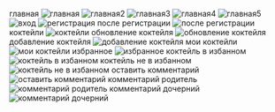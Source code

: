 главная
![главная](https://github.com/zenastyaz/Private/blob/main/images/%D0%A1%D0%BD%D0%B8%D0%BC%D0%BE%D0%BA%20%D1%8D%D0%BA%D1%80%D0%B0%D0%BD%D0%B0%202024-05-11%20%D0%B2%2016.32.59.png?raw=true)
![главная2](https://github.com/zenastyaz/Private/blob/main/images/%D0%A1%D0%BD%D0%B8%D0%BC%D0%BE%D0%BA%20%D1%8D%D0%BA%D1%80%D0%B0%D0%BD%D0%B0%202024-05-11%20%D0%B2%2017.10.08.png?raw=true)
![главная3](https://github.com/zenastyaz/Private/blob/main/images/%D0%A1%D0%BD%D0%B8%D0%BC%D0%BE%D0%BA%20%D1%8D%D0%BA%D1%80%D0%B0%D0%BD%D0%B0%202024-05-11%20%D0%B2%2017.10.25.png?raw=true)
![главная4](https://github.com/zenastyaz/Private/blob/main/images/%D0%A1%D0%BD%D0%B8%D0%BC%D0%BE%D0%BA%20%D1%8D%D0%BA%D1%80%D0%B0%D0%BD%D0%B0%202024-05-11%20%D0%B2%2017.10.41.png?raw=true)
![главная5](https://github.com/zenastyaz/Private/blob/main/images/%D0%A1%D0%BD%D0%B8%D0%BC%D0%BE%D0%BA%20%D1%8D%D0%BA%D1%80%D0%B0%D0%BD%D0%B0%202024-05-11%20%D0%B2%2017.10.51.png?raw=true)
![вход](https://github.com/zenastyaz/Private/blob/main/images/%D0%A1%D0%BD%D0%B8%D0%BC%D0%BE%D0%BA%20%D1%8D%D0%BA%D1%80%D0%B0%D0%BD%D0%B0%202024-05-11%20%D0%B2%2017.23.49.png?raw=true)
![регистрация](https://github.com/zenastyaz/Private/blob/main/images/%D0%A1%D0%BD%D0%B8%D0%BC%D0%BE%D0%BA%20%D1%8D%D0%BA%D1%80%D0%B0%D0%BD%D0%B0%202024-05-11%20%D0%B2%2017.24.07.png?raw=true)
после регистрации
![после регистрации](https://github.com/zenastyaz/Private/blob/main/images/%D0%A1%D0%BD%D0%B8%D0%BC%D0%BE%D0%BA%20%D1%8D%D0%BA%D1%80%D0%B0%D0%BD%D0%B0%202024-05-11%20%D0%B2%2017.45.27.png?raw=true)
коктейли
![коктейли](https://github.com/zenastyaz/Private/blob/main/images/%D0%A1%D0%BD%D0%B8%D0%BC%D0%BE%D0%BA%20%D1%8D%D0%BA%D1%80%D0%B0%D0%BD%D0%B0%202024-05-11%20%D0%B2%2017.51.33.png?raw=true)
обновление коктейля
![обновление коктейля](https://github.com/zenastyaz/Private/blob/main/images/image_2024-05-11_18-13-11.png?raw=true)
добавление коктейля
![добавление коктейля](https://github.com/zenastyaz/Private/blob/main/images/image_2024-05-11_18-13-27.png?raw=true)
мои коктейли
![мои коктейли](https://github.com/zenastyaz/Private/blob/main/images/%D0%A1%D0%BD%D0%B8%D0%BC%D0%BE%D0%BA%20%D1%8D%D0%BA%D1%80%D0%B0%D0%BD%D0%B0%202024-05-11%20%D0%B2%2017.19.19.png?raw=true)
избранное
![избранное](https://github.com/zenastyaz/Private/blob/main/images/%D0%A1%D0%BD%D0%B8%D0%BC%D0%BE%D0%BA%20%D1%8D%D0%BA%D1%80%D0%B0%D0%BD%D0%B0%202024-05-11%20%D0%B2%2017.20.21.png?raw=true)
коктейль в избанном
![коктейль в избанном](https://github.com/zenastyaz/Private/blob/main/images/%D0%A1%D0%BD%D0%B8%D0%BC%D0%BE%D0%BA%20%D1%8D%D0%BA%D1%80%D0%B0%D0%BD%D0%B0%202024-05-11%20%D0%B2%2017.20.44.png?raw=true)
коктейль не в избанном
![коктейль не в избанном](https://github.com/zenastyaz/Private/blob/main/images/%D0%A1%D0%BD%D0%B8%D0%BC%D0%BE%D0%BA%20%D1%8D%D0%BA%D1%80%D0%B0%D0%BD%D0%B0%202024-05-11%20%D0%B2%2018.01.50.png?raw=true)
оставить комментарий
![оставить комментарий](https://github.com/zenastyaz/Private/blob/main/images/%D0%A1%D0%BD%D0%B8%D0%BC%D0%BE%D0%BA%20%D1%8D%D0%BA%D1%80%D0%B0%D0%BD%D0%B0%202024-05-11%20%D0%B2%2017.21.01.png?raw=true)
комментарий родитель
![комментарий родитель](https://github.com/zenastyaz/Private/blob/main/images/%D0%A1%D0%BD%D0%B8%D0%BC%D0%BE%D0%BA%20%D1%8D%D0%BA%D1%80%D0%B0%D0%BD%D0%B0%202024-05-11%20%D0%B2%2017.22.05.png?raw=true)
комментарий дочерний
![комментарий дочерний](https://github.com/zenastyaz/Private/blob/main/images/%D0%A1%D0%BD%D0%B8%D0%BC%D0%BE%D0%BA%20%D1%8D%D0%BA%D1%80%D0%B0%D0%BD%D0%B0%202024-05-11%20%D0%B2%2017.22.30.png?raw=true)

